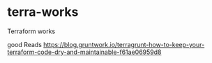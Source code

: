 # terra-works
Terraform works

good Reads
https://blog.gruntwork.io/terragrunt-how-to-keep-your-terraform-code-dry-and-maintainable-f61ae06959d8
